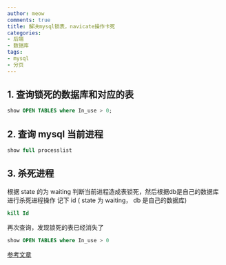 ```yaml
---
author: meow
comments: true
title: 解决mysql锁表，navicate操作卡死
categories:
- 后端
- 数据库
tags:
- mysql
- 分页
---
```

## 1. 查询锁死的数据库和对应的表

```sql
show OPEN TABLES where In_use > 0;
```

## 2. 查询 mysql 当前进程

```sql
show full processlist
```

## 3. 杀死进程
根据 state 的为 waiting 判断当前进程造成表锁死，然后根据db是自己的数据库进行杀死进程操作
记下 id ( state 为 waiting， db 是自己的数据库)

```sql
kill Id
```

再次查询，发现锁死的表已经消失了
```sql
show OPEN TABLES where In_use > 0
```
[参考文章](https://blog.csdn.net/loveLifeLoveCoding/article/details/106163206)
